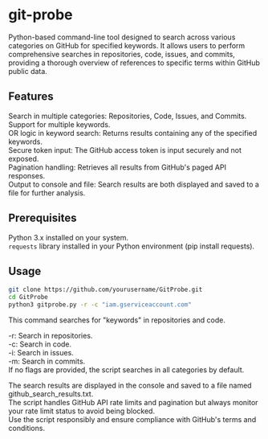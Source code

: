 # git-probe
Python-based command-line tool designed to search across various categories on GitHub for specified keywords.
It allows users to perform comprehensive searches in repositories, code, issues, and commits, providing a thorough overview of references to specific terms within GitHub public data.

## Features
Search in multiple categories: Repositories, Code, Issues, and Commits.  
Support for multiple keywords.  
OR logic in keyword search: Returns results containing any of the specified keywords.  
Secure token input: The GitHub access token is input securely and not exposed.  
Pagination handling: Retrieves all results from GitHub's paged API responses.  
Output to console and file: Search results are both displayed and saved to a file for further analysis.  

## Prerequisites

Python 3.x installed on your system.  
`requests` library installed in your Python environment (pip install requests).  

## Usage  

```bash
git clone https://github.com/yourusername/GitProbe.git
cd GitProbe
python3 gitprobe.py -r -c "iam.gserviceaccount.com"
```

This command searches for "keywords" in repositories and code.  

-r: Search in repositories.  
-c: Search in code.  
-i: Search in issues.  
-m: Search in commits.  
If no flags are provided, the script searches in all categories by default.  

The search results are displayed in the console and saved to a file named github_search_results.txt.  
The script handles GitHub API rate limits and pagination but always monitor your rate limit status to avoid being blocked.  
Use the script responsibly and ensure compliance with GitHub's terms and conditions.  
